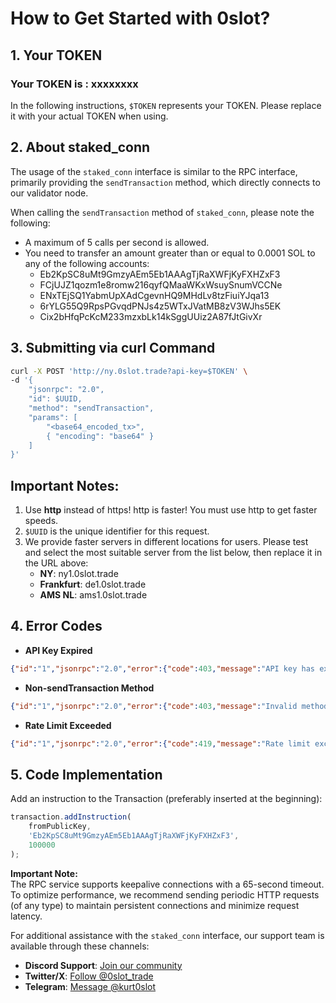 # How to Get Started with 0slot?

## 1. Your TOKEN  
### Your TOKEN is : xxxxxxxx

In the following instructions, `$TOKEN` represents your TOKEN. Please replace it with your actual TOKEN when using.

## 2. About staked_conn  
The usage of the `staked_conn` interface is similar to the RPC interface, primarily providing the `sendTransaction` method, which directly connects to our validator node.  

When calling the `sendTransaction` method of `staked_conn`, please note the following:  
- A maximum of 5 calls per second is allowed.  
- You need to transfer an amount greater than or equal to 0.0001 SOL to any of the following accounts:  
  - Eb2KpSC8uMt9GmzyAEm5Eb1AAAgTjRaXWFjKyFXHZxF3  
  - FCjUJZ1qozm1e8romw216qyfQMaaWKxWsuySnumVCCNe  
  - ENxTEjSQ1YabmUpXAdCgevnHQ9MHdLv8tzFiuiYJqa13  
  - 6rYLG55Q9RpsPGvqdPNJs4z5WTxJVatMB8zV3WJhs5EK  
  - Cix2bHfqPcKcM233mzxbLk14kSggUUiz2A87fJtGivXr  

## 3. Submitting via curl Command  
```bash 
curl -X POST 'http://ny.0slot.trade?api-key=$TOKEN' \
-d '{
    "jsonrpc": "2.0",
    "id": $UUID,
    "method": "sendTransaction",
    "params": [ 
        "<base64_encoded_tx>",
        { "encoding": "base64" }
    ] 
}'
  ```
## Important Notes:
1) Use **http** instead of https! http is faster! You must use http to get faster speeds.  
2) `$UUID` is the unique identifier for this request.  
3) We provide faster servers in different locations for users. Please test and select the most suitable server from the list below, then replace it in the URL above:  
   - **NY**:  ny1.0slot.trade  
   - **Frankfurt**:  de1.0slot.trade  
   - **AMS NL**:  ams1.0slot.trade  

## 4. Error Codes  
- **API Key Expired**
```json
{"id":"1","jsonrpc":"2.0","error":{"code":403,"message":"API key has expired"}}
  ```
- **Non-sendTransaction Method**
```json
{"id":"1","jsonrpc":"2.0","error":{"code":403,"message":"Invalid method"}}
  ```
- **Rate Limit Exceeded**
```json
{"id":"1","jsonrpc":"2.0","error":{"code":419,"message":"Rate limit exceeaded"}}
```

## 5. Code Implementation
Add an instruction to the Transaction (preferably inserted at the beginning):
```javascript
transaction.addInstruction(
    fromPublicKey,
    'Eb2KpSC8uMt9GmzyAEm5Eb1AAAgTjRaXWFjKyFXHZxF3',
    100000
);
```
**Important Note:**  
The RPC service supports keepalive connections with a 65-second timeout. To optimize performance, we recommend sending periodic HTTP requests (of any type) to maintain persistent connections and minimize request latency.

For additional assistance with the `staked_conn` interface, our support team is available through these channels:  

- **Discord Support**: [Join our community](https://discord.com/invite/Qd6txfyS)  
- **Twitter/X**: [Follow @0slot_trade](https://x.com/0slot_trade)  
- **Telegram**: [Message @kurt0slot](https://t.me/kurt0slot)  
